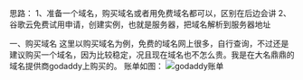思路：</bra>
1、准备一个域名，购买域名或者用免费域名都可以，区别在后边会讲</bra>
2、谷歌云免费试用申请，创建实例，也就是服务器，把域名解析到服务器地址</bra>

一、购买域名
这里以购买域名为例，免费的域名网上很多，自行查询，不过还是建议购买一个域名，因为比较稳定，况且现在域名也不怎么贵。我是在大名鼎鼎的域名提供商godaddy上购买的。
账单如图：
![godaddy账单](https://www.louimg.com/u/20200322/19103367.png "godaddy账单")
